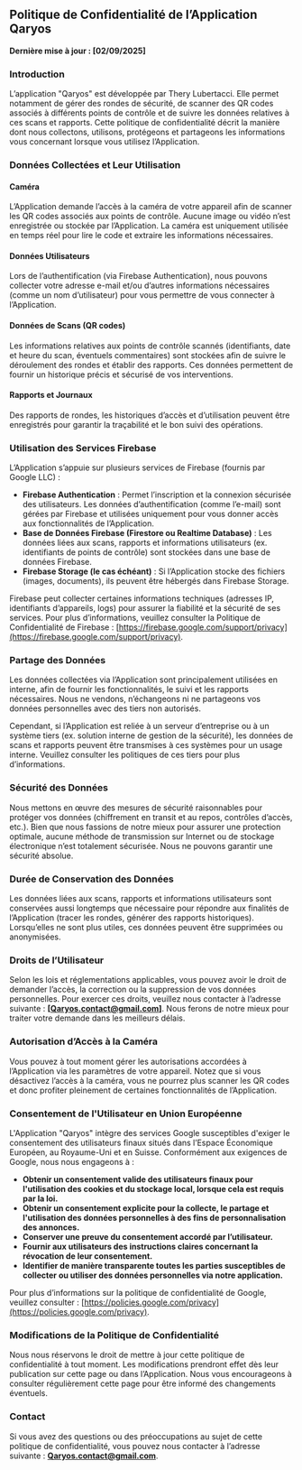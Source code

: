 ## Politique de Confidentialité de l’Application Qaryos
**Dernière mise à jour : [02/09/2025]**

### Introduction
L’application "Qaryos" est développée par Thery Lubertacci. Elle permet notamment de gérer des rondes de sécurité, de scanner des QR codes associés à différents points de contrôle et de suivre les données relatives à ces scans et rapports. Cette politique de confidentialité décrit la manière dont nous collectons, utilisons, protégeons et partageons les informations vous concernant lorsque vous utilisez l’Application.

### Données Collectées et Leur Utilisation

#### Caméra
L’Application demande l’accès à la caméra de votre appareil afin de scanner les QR codes associés aux points de contrôle. Aucune image ou vidéo n’est enregistrée ou stockée par l’Application. La caméra est uniquement utilisée en temps réel pour lire le code et extraire les informations nécessaires.

#### Données Utilisateurs
Lors de l’authentification (via Firebase Authentication), nous pouvons collecter votre adresse e-mail et/ou d’autres informations nécessaires (comme un nom d’utilisateur) pour vous permettre de vous connecter à l’Application.

#### Données de Scans (QR codes)
Les informations relatives aux points de contrôle scannés (identifiants, date et heure du scan, éventuels commentaires) sont stockées afin de suivre le déroulement des rondes et établir des rapports. Ces données permettent de fournir un historique précis et sécurisé de vos interventions.

#### Rapports et Journaux
Des rapports de rondes, les historiques d’accès et d’utilisation peuvent être enregistrés pour garantir la traçabilité et le bon suivi des opérations.

### Utilisation des Services Firebase
L’Application s’appuie sur plusieurs services de Firebase (fournis par Google LLC) :

- **Firebase Authentication** : Permet l’inscription et la connexion sécurisée des utilisateurs. Les données d’authentification (comme l’e-mail) sont gérées par Firebase et utilisées uniquement pour vous donner accès aux fonctionnalités de l’Application.
- **Base de Données Firebase (Firestore ou Realtime Database)** : Les données liées aux scans, rapports et informations utilisateurs (ex. identifiants de points de contrôle) sont stockées dans une base de données Firebase.
- **Firebase Storage (le cas échéant)** : Si l’Application stocke des fichiers (images, documents), ils peuvent être hébergés dans Firebase Storage.

Firebase peut collecter certaines informations techniques (adresses IP, identifiants d’appareils, logs) pour assurer la fiabilité et la sécurité de ses services. Pour plus d’informations, veuillez consulter la Politique de Confidentialité de Firebase : [https://firebase.google.com/support/privacy](https://firebase.google.com/support/privacy).

### Partage des Données
Les données collectées via l’Application sont principalement utilisées en interne, afin de fournir les fonctionnalités, le suivi et les rapports nécessaires. Nous ne vendons, n’échangeons ni ne partageons vos données personnelles avec des tiers non autorisés.

Cependant, si l’Application est reliée à un serveur d’entreprise ou à un système tiers (ex. solution interne de gestion de la sécurité), les données de scans et rapports peuvent être transmises à ces systèmes pour un usage interne. Veuillez consulter les politiques de ces tiers pour plus d’informations.

### Sécurité des Données
Nous mettons en œuvre des mesures de sécurité raisonnables pour protéger vos données (chiffrement en transit et au repos, contrôles d’accès, etc.). Bien que nous fassions de notre mieux pour assurer une protection optimale, aucune méthode de transmission sur Internet ou de stockage électronique n’est totalement sécurisée. Nous ne pouvons garantir une sécurité absolue.

### Durée de Conservation des Données
Les données liées aux scans, rapports et informations utilisateurs sont conservées aussi longtemps que nécessaire pour répondre aux finalités de l’Application (tracer les rondes, générer des rapports historiques). Lorsqu’elles ne sont plus utiles, ces données peuvent être supprimées ou anonymisées.

### Droits de l’Utilisateur
Selon les lois et réglementations applicables, vous pouvez avoir le droit de demander l’accès, la correction ou la suppression de vos données personnelles. Pour exercer ces droits, veuillez nous contacter à l’adresse suivante : **[Qaryos.contact@gmail.com]**. Nous ferons de notre mieux pour traiter votre demande dans les meilleurs délais.

### Autorisation d’Accès à la Caméra
Vous pouvez à tout moment gérer les autorisations accordées à l’Application via les paramètres de votre appareil. Notez que si vous désactivez l’accès à la caméra, vous ne pourrez plus scanner les QR codes et donc profiter pleinement de certaines fonctionnalités de l’Application.

### Consentement de l'Utilisateur en Union Européenne
L'Application "Qaryos" intègre des services Google susceptibles d'exiger le consentement des utilisateurs finaux situés dans l’Espace Économique Européen, au Royaume-Uni et en Suisse. Conformément aux exigences de Google, nous nous engageons à :

- **Obtenir un consentement valide des utilisateurs finaux pour l'utilisation des cookies et du stockage local, lorsque cela est requis par la loi.**
- **Obtenir un consentement explicite pour la collecte, le partage et l'utilisation des données personnelles à des fins de personnalisation des annonces.**
- **Conserver une preuve du consentement accordé par l’utilisateur.**
- **Fournir aux utilisateurs des instructions claires concernant la révocation de leur consentement.**
- **Identifier de manière transparente toutes les parties susceptibles de collecter ou utiliser des données personnelles via notre application.**

Pour plus d’informations sur la politique de confidentialité de Google, veuillez consulter : [https://policies.google.com/privacy](https://policies.google.com/privacy).

### Modifications de la Politique de Confidentialité
Nous nous réservons le droit de mettre à jour cette politique de confidentialité à tout moment. Les modifications prendront effet dès leur publication sur cette page ou dans l’Application. Nous vous encourageons à consulter régulièrement cette page pour être informé des changements éventuels.

### Contact
Si vous avez des questions ou des préoccupations au sujet de cette politique de confidentialité, vous pouvez nous contacter à l’adresse suivante : **Qaryos.contact@gmail.com**.

